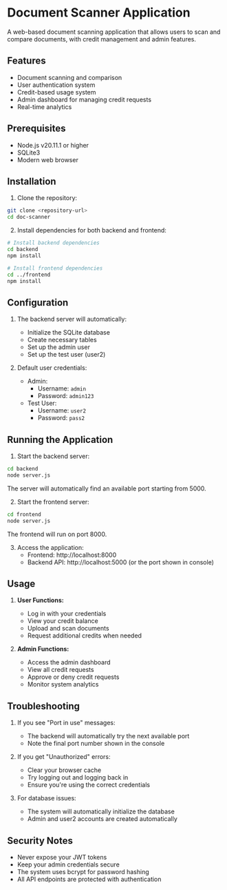 # Document Scanner Application

A web-based document scanning application that allows users to scan and compare documents, with credit management and admin features.

## Features

- Document scanning and comparison
- User authentication system
- Credit-based usage system
- Admin dashboard for managing credit requests
- Real-time analytics

## Prerequisites

- Node.js v20.11.1 or higher
- SQLite3
- Modern web browser

## Installation

1. Clone the repository:
```bash
git clone <repository-url>
cd doc-scanner
```

2. Install dependencies for both backend and frontend:
```bash
# Install backend dependencies
cd backend
npm install

# Install frontend dependencies
cd ../frontend
npm install
```

## Configuration

1. The backend server will automatically:
   - Initialize the SQLite database
   - Create necessary tables
   - Set up the admin user
   - Set up the test user (user2)

2. Default user credentials:
   - Admin:
     - Username: `admin`
     - Password: `admin123`
   - Test User:
     - Username: `user2`
     - Password: `pass2`

## Running the Application

1. Start the backend server:
```bash
cd backend
node server.js
```
The server will automatically find an available port starting from 5000.

2. Start the frontend server:
```bash
cd frontend
node server.js
```
The frontend will run on port 8000.

3. Access the application:
   - Frontend: http://localhost:8000
   - Backend API: http://localhost:5000 (or the port shown in console)

## Usage

1. **User Functions:**
   - Log in with your credentials
   - View your credit balance
   - Upload and scan documents
   - Request additional credits when needed

2. **Admin Functions:**
   - Access the admin dashboard
   - View all credit requests
   - Approve or deny credit requests
   - Monitor system analytics

## Troubleshooting

1. If you see "Port in use" messages:
   - The backend will automatically try the next available port
   - Note the final port number shown in the console

2. If you get "Unauthorized" errors:
   - Clear your browser cache
   - Try logging out and logging back in
   - Ensure you're using the correct credentials

3. For database issues:
   - The system will automatically initialize the database
   - Admin and user2 accounts are created automatically

## Security Notes

- Never expose your JWT tokens
- Keep your admin credentials secure
- The system uses bcrypt for password hashing
- All API endpoints are protected with authentication
